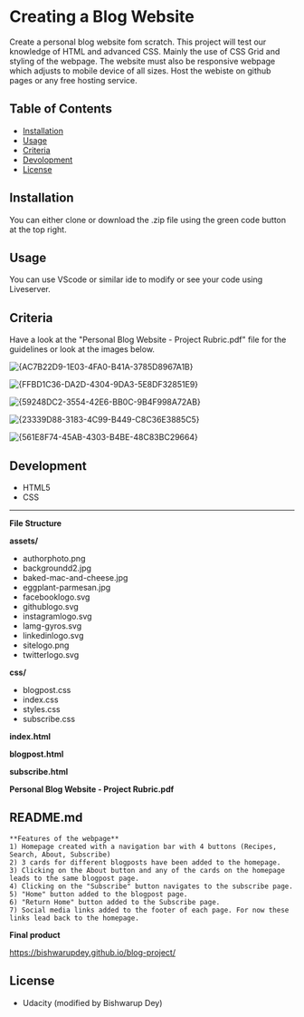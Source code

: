 # Creating a Blog Website

Create a personal blog website fom scratch. This project will test our knowledge of HTML and advanced CSS. Mainly the use of CSS Grid and styling of the webpage. 
The website must also be responsive webpage which adjusts to mobile device of all sizes. Host the webiste on github pages or any free hosting service.


## Table of Contents

- [Installation](#Installation)
- [Usage](#Usage)
- [Criteria](#Criteria)
- [Devolopment](#Development)
- [License](#License)

## Installation

You can either clone or download the .zip file using the green code button at the top right.

## Usage
You can use VScode or similar ide to modify or see your code using Liveserver.

## Criteria
Have a look at the "Personal Blog Website - Project Rubric.pdf" file for the guidelines or look at the images below.

![{AC7B22D9-1E03-4FA0-B41A-3785D8967A1B}](https://github.com/user-attachments/assets/3b3bd6c8-8a6c-4ac4-b2ba-0d749811dda7)

![{FFBD1C36-DA2D-4304-9DA3-5E8DF32851E9}](https://github.com/user-attachments/assets/5797ba4b-acc5-4d98-bbad-38f8c3cad4f4)

![{59248DC2-3554-42E6-BB0C-9B4F998A72AB}](https://github.com/user-attachments/assets/7114d2b2-c7cd-4d5d-af0b-7f11a2591edd)

![{23339D88-3183-4C99-B449-C8C36E3885C5}](https://github.com/user-attachments/assets/aba64883-e5c8-483e-bced-ecbe72c55aed)

![{561E8F74-45AB-4303-B4BE-48C83BC29664}](https://github.com/user-attachments/assets/e8c1f37e-13fe-42c1-8e26-fbf450f7327b)


## Development

- HTML5
- CSS

-----------------------------
**File Structure**

**assets/**
  - authorphoto.png
  - backgroundd2.jpg
  - baked-mac-and-cheese.jpg
  - eggplant-parmesan.jpg
  - facebooklogo.svg
  - githublogo.svg
  - instagramlogo.svg
  - lamg-gyros.svg
  - linkedinlogo.svg
  - sitelogo.png
  - twitterlogo.svg

**css/**
  - blogpost.css
  - index.css
  - styles.css
  - subscribe.css

**index.html**

**blogpost.html**

**subscribe.html**

**Personal Blog Website - Project Rubric.pdf**

**README.md**
---

```
**Features of the webpage**
1) Homepage created with a navigation bar with 4 buttons (Recipes, Search, About, Subscribe)
2) 3 cards for different blogposts have been added to the homepage.
3) Clicking on the About button and any of the cards on the homepage leads to the same blogpost page.
4) Clicking on the "Subscribe" button navigates to the subscribe page.
5) "Home" button added to the blogpost page.
6) "Return Home" button added to the Subscribe page.
7) Social media links added to the footer of each page. For now these links lead back to the homepage.
```

**Final product**

https://bishwarupdey.github.io/blog-project/


## License
- Udacity (modified by Bishwarup Dey)



